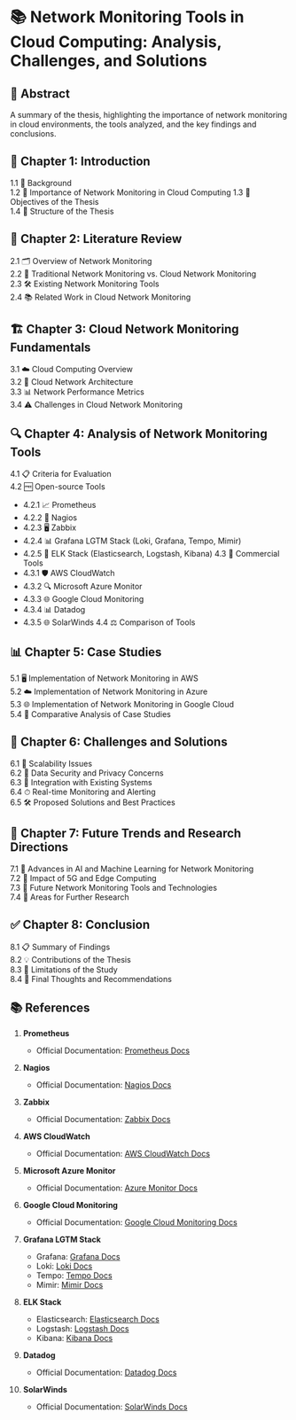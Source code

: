 # 📚 Network Monitoring Tools in Cloud Computing: Analysis, Challenges, and Solutions

## 📄 Abstract
A summary of the thesis, highlighting the importance of network monitoring in cloud environments, the tools analyzed, and the key findings and conclusions.

## 🏁 Chapter 1: Introduction
1.1 🎯 Background  
1.2 🌟 Importance of Network Monitoring in Cloud Computing
1.3 📝 Objectives of the Thesis  
1.4 📑 Structure of the Thesis  

## 📖 Chapter 2: Literature Review
2.1 🗂 Overview of Network Monitoring  
2.2 🔄 Traditional Network Monitoring vs. Cloud Network Monitoring  
2.3 🛠 Existing Network Monitoring Tools  
2.4 📚 Related Work in Cloud Network Monitoring  

## 🏗 Chapter 3: Cloud Network Monitoring Fundamentals
3.1 ☁️ Cloud Computing Overview  
3.2 🏢 Cloud Network Architecture  
3.3 📊 Network Performance Metrics  
3.4 ⚠️ Challenges in Cloud Network Monitoring  

## 🔍 Chapter 4: Analysis of Network Monitoring Tools
4.1 📋 Criteria for Evaluation  
4.2 🆓 Open-source Tools
   - 4.2.1 📈 Prometheus
   - 4.2.2 🚦 Nagios
   - 4.2.3 🖥 Zabbix
   - 4.2.4 📊 Grafana LGTM Stack (Loki, Grafana, Tempo, Mimir)
   - 4.2.5 📂 ELK Stack (Elasticsearch, Logstash, Kibana)
4.3 💼 Commercial Tools
   - 4.3.1 🛡 AWS CloudWatch
   - 4.3.2 🔍 Microsoft Azure Monitor
   - 4.3.3 🌐 Google Cloud Monitoring
   - 4.3.4 📊 Datadog
   - 4.3.5 🌐 SolarWinds
4.4 ⚖️ Comparison of Tools  

## 📊 Chapter 5: Case Studies
5.1 🖥 Implementation of Network Monitoring in AWS  
5.2 ☁️ Implementation of Network Monitoring in Azure  
5.3 🌐 Implementation of Network Monitoring in Google Cloud  
5.4 🔬 Comparative Analysis of Case Studies  

## 🚧 Chapter 6: Challenges and Solutions
6.1 📏 Scalability Issues  
6.2 🔐 Data Security and Privacy Concerns  
6.3 🔗 Integration with Existing Systems  
6.4 ⏱ Real-time Monitoring and Alerting  
6.5 🛠 Proposed Solutions and Best Practices  

## 🔮 Chapter 7: Future Trends and Research Directions
7.1 🤖 Advances in AI and Machine Learning for Network Monitoring  
7.2 📶 Impact of 5G and Edge Computing  
7.3 🚀 Future Network Monitoring Tools and Technologies  
7.4 🔬 Areas for Further Research  

## ✅ Chapter 8: Conclusion
8.1 📋 Summary of Findings  
8.2 💡 Contributions of the Thesis  
8.3 🚧 Limitations of the Study  
8.4 🏁 Final Thoughts and Recommendations  

## 📚 References

1. **Prometheus**
   - Official Documentation: [Prometheus Docs](https://prometheus.io/docs/)

2. **Nagios**
   - Official Documentation: [Nagios Docs](https://www.nagios.org/documentation/)

3. **Zabbix**
   - Official Documentation: [Zabbix Docs](https://www.zabbix.com/documentation/current/manual)

4. **AWS CloudWatch**
   - Official Documentation: [AWS CloudWatch Docs](https://docs.aws.amazon.com/AmazonCloudWatch/latest/monitoring/WhatIsCloudWatch.html)

5. **Microsoft Azure Monitor**
   - Official Documentation: [Azure Monitor Docs](https://docs.microsoft.com/en-us/azure/azure-monitor/)

6. **Google Cloud Monitoring**
   - Official Documentation: [Google Cloud Monitoring Docs](https://cloud.google.com/monitoring/docs)

7. **Grafana LGTM Stack**
   - Grafana: [Grafana Docs](https://grafana.com/docs/grafana/latest/)
   - Loki: [Loki Docs](https://grafana.com/docs/loki/latest/)
   - Tempo: [Tempo Docs](https://grafana.com/docs/tempo/latest/)
   - Mimir: [Mimir Docs](https://grafana.com/docs/mimir/latest/)

8. **ELK Stack**
   - Elasticsearch: [Elasticsearch Docs](https://www.elastic.co/guide/en/elasticsearch/reference/current/index.html)
   - Logstash: [Logstash Docs](https://www.elastic.co/guide/en/logstash/current/index.html)
   - Kibana: [Kibana Docs](https://www.elastic.co/guide/en/kibana/current/index.html)

9. **Datadog**
   - Official Documentation: [Datadog Docs](https://docs.datadoghq.com/)

10. **SolarWinds**
    - Official Documentation: [SolarWinds Docs](https://documentation.solarwinds.com/en/success_center/orionplatform/content/core-oriondocumentationhome.htm)
